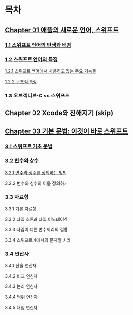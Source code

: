 # 목차

## [Chapter 01 애플의 새로운 언어, 스위프트](https://github.com/MojitoBar/iOS-DeepDive/blob/main/%EA%BC%BC%EA%BC%BC%ED%95%9C_%EC%9E%AC%EC%9D%80%EC%94%A8%EC%9D%98_Swift_%EB%AC%B8%EB%B2%95%ED%8E%B8/1.md)

### [1.1 스위프트 언어의 탄생과 배경](https://github.com/MojitoBar/iOS-DeepDive/blob/main/%EA%BC%BC%EA%BC%BC%ED%95%9C_%EC%9E%AC%EC%9D%80%EC%94%A8%EC%9D%98_Swift_%EB%AC%B8%EB%B2%95%ED%8E%B8/1.1.md)

### [1.2 스위프트 언어의 특징](https://github.com/MojitoBar/iOS-DeepDive/blob/main/%EA%BC%BC%EA%BC%BC%ED%95%9C_%EC%9E%AC%EC%9D%80%EC%94%A8%EC%9D%98_Swift_%EB%AC%B8%EB%B2%95%ED%8E%B8/1.2.md)

[1.2.1 스위프트 언어에서 차용하고 있는 주요 기능들](https://github.com/MojitoBar/iOS-DeepDive/blob/main/%EA%BC%BC%EA%BC%BC%ED%95%9C_%EC%9E%AC%EC%9D%80%EC%94%A8%EC%9D%98_Swift_%EB%AC%B8%EB%B2%95%ED%8E%B8/1.2.1.md)

[1.2.2 구조적 특징](https://github.com/MojitoBar/iOS-DeepDive/blob/main/%EA%BC%BC%EA%BC%BC%ED%95%9C_%EC%9E%AC%EC%9D%80%EC%94%A8%EC%9D%98_Swift_%EB%AC%B8%EB%B2%95%ED%8E%B8/1.2.2.md)

### 1.3 오브젝티브-C vs 스위프트

## Chapter 02 Xcode와 친해지기 (skip)

## [Chapter 03 기본 문법: 이것이 바로 스위프트](https://github.com/MojitoBar/iOS-DeepDive/blob/main/%EA%BC%BC%EA%BC%BC%ED%95%9C_%EC%9E%AC%EC%9D%80%EC%94%A8%EC%9D%98_Swift_%EB%AC%B8%EB%B2%95%ED%8E%B8/3.md)

### [3.1 스위프트 기초 문법](https://github.com/MojitoBar/iOS-DeepDive/blob/main/%EA%BC%BC%EA%BC%BC%ED%95%9C_%EC%9E%AC%EC%9D%80%EC%94%A8%EC%9D%98_Swift_%EB%AC%B8%EB%B2%95%ED%8E%B8/3.1.md)

### [3.2 변수와 상수](https://github.com/MojitoBar/iOS-DeepDive/blob/main/%EA%BC%BC%EA%BC%BC%ED%95%9C_%EC%9E%AC%EC%9D%80%EC%94%A8%EC%9D%98_Swift_%EB%AC%B8%EB%B2%95%ED%8E%B8/3.2.md)

[3.2.1 변수와 상수를 정의하는 방법](https://github.com/MojitoBar/iOS-DeepDive/blob/main/%EA%BC%BC%EA%BC%BC%ED%95%9C_%EC%9E%AC%EC%9D%80%EC%94%A8%EC%9D%98_Swift_%EB%AC%B8%EB%B2%95%ED%8E%B8/3.2.1.md)

3.2.2 변수와 상수의 이름 정의하기

### 3.3 자료형

3.3.1 기본 자료형

3.3.2 타입 추론과 타입 어노테이션

3.3.3 타입이 다른 변수끼리의 결합

3.3.4 스위프트 4에서의 문자열 처리

### 3.4 연산자

3.4.1 산술 연산자

3.4.2 비교 연산자

3.4.3 논리 연산자

3.4.4 범위 연산자

3.4.5 대입 연산자
